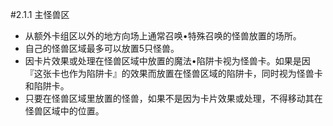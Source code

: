 #2.1.1        主怪兽区
* 从额外卡组区以外的地方向场上通常召唤•特殊召唤的怪兽放置的场所。
* 自己的怪兽区域最多可以放置5只怪兽。
* 因卡片效果或处理在怪兽区域中放置的魔法•陷阱卡视为怪兽卡。如果是因『这张卡也作为陷阱卡』的效果而放置在怪兽区域的陷阱卡，同时视为怪兽卡和陷阱卡。
* 只要在怪兽区域里放置的怪兽，如果不是因为卡片效果或处理，不得移动其在怪兽区域中的位置。
